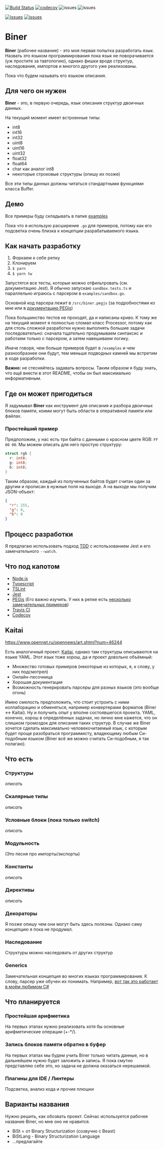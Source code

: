 [![Build Status](https://img.shields.io/travis/com/Serabass/biner?style=for-the-badge)](https://travis-ci.org/Serabass/biner)
[![codecov](https://img.shields.io/codecov/c/github/Serabass/biner?style=for-the-badge)](https://codecov.io/gh/Serabass/biner)
![issues](https://img.shields.io/github/languages/top/Serabass/biner?style=for-the-badge)
![issues](https://img.shields.io/github/repo-size/Serabass/biner?style=for-the-badge)

[![issues](https://img.shields.io/github/issues-raw/Serabass/biner?style=for-the-badge)](https://github.com/Serabass/biner/issues)
[![issues](https://img.shields.io/github/issues-closed/Serabass/biner?style=for-the-badge)](https://github.com/Serabass/biner/issues)

# Biner

**Biner** (рабочее название) - это моя первая попытка разработать язык.
Назвать это языком программирования пока язык не поворачивается (уж простите за тавтологию), однако фишки вроде структур, наследования, импортов и многого другого уже реализованы.

Пока что будем называть его языком описания.

## Для чего он нужен

**Biner** - это, в первую очередь, язык описания структур двоичных данных.

На текущий момент имеет встроенные типы:

- int8
- int16
- int32
- uint8
- uint16
- uint32
- float32
- float64
- char как аналог int8
- некоторые строковые структуры (опишу их позже)

Все эти типы данных должны читаться стандартными функциями класса Buffer.

## Демо

Все примеры буду складывать в папке [examples](./examples)

Пока что я использую расширение `.go` для примеров, потому как его подсветка очень близка к концепции разрабатываемого языка.

## Как начать разработку

1. Форкаем к себе репку
2. Клонируем
3. `$ yarn`
4. `$ yarn tw`

Запустятся все тесты, которые можно отфильтровать (см. документацию Jest). Я обычно запускаю `sandbox.tests.ts` и параллельно играюсь с парсером в `examples/sandbox.go`. 

Основной код парсера лежит в `/src/biner.pegjs` (за подробностями ко мне или в [документацию PEGjs](https://pegjs.org/documentation))

Пока большинство тестов не проходят, да и написаны криво. К тому же на текущий момент я полностью сломал класс Processor, потому как для столь сложной разработки нужно выполнять большие задачи последовательно: сначала тщательно продумываем синтаксис и работаем только с парсером, а затем навешиваем логику.

Иначе говоря, чем больше примеров будет в `/examples` и чем разнообразнее они будут, тем меньше подводных камней мы встретим в ходе разработки.

**Важно:** не стесняйтесь задавать вопросы. Таким образом я буду знать, что ещё внести в этот README, чтобы он был максимально информативным.

## Где он может пригодиться

Я задумывал **Biner** как инструмент для описания и разбора двоичных блоков памяти, коими могут быть области в оперативной памяти или файлах.

### Простейший пример

Предположим, у нас есть три байта с данными о красном цвете RGB: `FF 00 00`. Мы можем описать для него простую структуру:

```go
struct rgb {
  r: int8;
  g: int8;
  b: int8;
}

```

Таким образом, каждый из полученных байтов будет считан один за другим и прописан в нужные поля на выходе. А на выходе мы получим JSON-объект:

```json
{
  "r": 255,
  "g": 0,
  "b": 0
}
```

## Процесс разработки
Я предлагаю использовать подход [TDD](https://ru.wikipedia.org/wiki/%D0%A0%D0%B0%D0%B7%D1%80%D0%B0%D0%B1%D0%BE%D1%82%D0%BA%D0%B0_%D1%87%D0%B5%D1%80%D0%B5%D0%B7_%D1%82%D0%B5%D1%81%D1%82%D0%B8%D1%80%D0%BE%D0%B2%D0%B0%D0%BD%D0%B8%D0%B5) с использованием Jest и его замечательного `--watch`.

## Что под капотом
* [Node.js](https://nodejs.org/)
* [Typescript](https://www.typescriptlang.org/)
* [TSLint](https://palantir.github.io/tslint/)
* [Jest](https://jestjs.io/)
* [PEGjs](https://pegjs.org/) (Его важно изучить. У них в репке есть [несколько замечательных примеров](https://github.com/pegjs/pegjs/tree/master/examples))
* [Travis CI](https://travis-ci.org/)
* [Codecov](https://codecov.io/)

## Kaitai

https://www.opennet.ru/opennews/art.shtml?num=46244

Есть аналогичный проект: [Kaitai](http://kaitai.io/), однако там структуры описываются на языке YAML. Этот язык тоже хорош, да и проект довольно объёмный:
 * Множество готовых примеров (некоторые из которых, я, к слову, у них подсмотрел)
 * Онлайн-песочница
 * Хорошая документация
 * Возможность генерировать парсеры для разных языков (это вообще огонь)

Имею смелость предположить, что стоит устроить с ними коллаборацию и обменяться, например конвертерами форматов (Biner <-> Kaitai). Ну и получить опыт у вполне состоявшегося проекта. YAML, конечно, хорош в определённых задачах, но лично мне кажется, что он слишком громоздок для описания таких структур. В случае же Biner хочется сделать максимально человекочитаемый язык, с которым будет проще разобраться программисту, владеющему любым Си-подобным языком (Biner всё же можно считать Си-подобным, я так полагаю).

## Что есть

### Структуры

_описать_

### Скалярные типы

_описать_

### Условные блоки (пока только switch)

_описать_

### Модульность

(Это песня про импорты/экспорты)

### Константы

_описать_

### Директивы

_описать_

### Декораторы

Я позже опишу чем они могут быть здесь полезны. Однако саму концепцию я пока не продумал.

### Наследование

Структуры можно наследовать от других структур

### Generics

Замечательная концепция во многих языках программирования. К слову, парсер уже обучен их понимать. Например, [вот так это работает в моём любимом C#](https://metanit.com/sharp/tutorial/3.12.php)

## Что планируется

### Простейшая арифметика

На первых этапах нужно реализовать хотя бы основные арифметические операции (+-*/).

### Запись блоков памяти обратно в буфер

На первых этапах мы будем учить Biner только читать данные, но в дальнейшем нужно будет заложить и запись. Я пока смутно представляю себе это, но задача не должна оказаться нерешаемой.

### Плагины для IDE / Линтеры

Подсветка, анализ кода и прочие плюшки

## Варианты названия

Нужно решить, как обозвать проект. Сейчас используется рабочее название Biner, но мне оно не нравится.

* BiSt = от Binary Structurization (созвучно с Beast)
* BiStLang - Binary Structurization Language
* ...предлагайте
